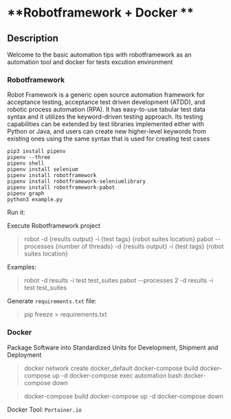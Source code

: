 # **Robotframework + Docker **

## Description
Welcome to the basic automation tips with robotframework as an automation tool and docker for tests excution
environment

### Robotframework
Robot Framework is a generic open source automation framework for acceptance testing, acceptance test driven
development (ATDD), and robotic process automation (RPA). It has easy-to-use tabular test data syntax and it
utilizes the keyword-driven testing approach. Its testing capabilities can be extended by test libraries
implemented either with Python or Java, and users can create new higher-level keywords from existing ones using
the same syntax that is used for creating test cases

```shell script
pip3 install pipenv
pipenv --three
pipenv shell
pipenv install selenium
pipenv install robotframework
pipenv install robotframework-seleniumlibrary
pipenv install robotframework-pabot
pipenv graph
python3 example.py
```

Run it:

Execute Robotframework project
> robot -d {results output} -i {test tags}  {robot suites location}
> pabot --processes {number of threads} -d {results output} -i {test tags}  {robot suites location}

Examples:
> robot -d results -i test test_suites
> pabot --processes 2 -d results -i test test_suites

Generate `requirements.txt` file:
> pip freeze > requirements.txt

### Docker
Package Software into Standardized Units for Development, Shipment and 
Deployment
> docker network create docker_default
> docker-compose build
> docker-compose up -d
> docker-compose exec automation bash
> docker-compose down

> docker-compose build
> docker-compose up -d
> docker-compose down

Docker Tool: `Portainer.io`
